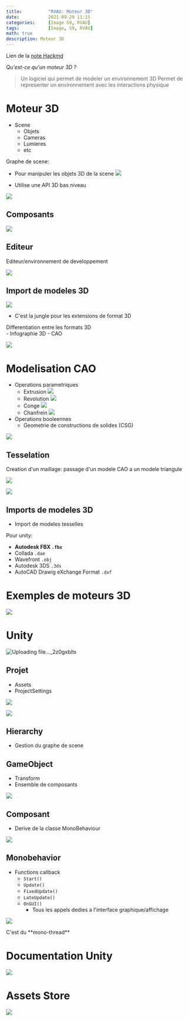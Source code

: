 ```yaml
---
title:          "RVAU: Moteur 3D"
date:           2021-09-29 11:15
categories:     [Image S9, RVAU]
tags:           [Image, S9, RVAU]
math: true
description: Moteur 3D
---
```


Lien de la [note Hackmd](https://hackmd.io/@lemasymasa/rysnpo-VK)

*Qu'est-ce qu'un moteur 3D ?*
> Un logiciel qui permet de modeler un environnement 3D
> Permet de representer un environnement avec les interactions physique

# Moteur 3D

- Scene
    - Objets
    - Cameras
    - Lumieres
    - etc

Graphe de scene:
- Pour manipuler les objets 3D de la scene
![](https://i.imgur.com/JDQ2m8T.png)

- Utilise une API 3D bas niveau

![](https://i.imgur.com/8BmhvTf.png)

## Composants

![](https://i.imgur.com/3ZCyBcS.png)

## Editeur

<div class="alert alert-info" role="alert" markdown="1">
Editeur/environnement de developpement
</div>

![](https://i.imgur.com/FWBqFjh.png)

## Import de modeles 3D

![](https://i.imgur.com/tgqHFN9.png)
- C'est la jungle pour les extensions de format 3D

<div class="alert alert-danger" role="alert" markdown="1">
Differentiation entre les formats 3D
</div>
- Infographie 3D
- CAO

![](https://i.imgur.com/mBVc2hy.png)

# Modelisation CAO

- Operations parametriques
    - Extrusion ![](https://i.imgur.com/CFQTvsk.png)
    - Revolution ![](https://i.imgur.com/m0q6BPF.png)
    - Conge ![](https://i.imgur.com/YXJyPT6.png)
    - Chanfrein ![](https://i.imgur.com/IosVIkM.png)
- Operations booleennes
    - Geometrie de constructions de solides (CSG)

![](https://i.imgur.com/OC9ONNk.png)

## Tesselation

<div class="alert alert-info" role="alert" markdown="1">
Creation d'un maillage: passage d'un modele CAO a un modele triangule
</div>

![](https://i.imgur.com/Msqn8Pd.png)

![](https://i.imgur.com/Ol13z5C.png)

## Imports de modeles 3D

- Import de modeles tesselles

Pour unity:
- **Autodesk FBX `.fbx`**
- Collada `.dae`
- Wavefront `.obj`
- Autodesk 3DS `.3ds`
- AutoCAD Drawig eXchange Format `.dxf`

# Exemples de moteurs 3D

![](https://i.imgur.com/3bXbAeH.png)

# Unity

![Uploading file..._2z0gxblts]()

## Projet

- Assets
- ProjectSettings

![](https://i.imgur.com/ENqul6O.png)

![](https://i.imgur.com/czjwRau.png)

## Hierarchy

- Gestion du graphe de scene

## GameObject

- Transform
- Ensemble de composants

![](https://i.imgur.com/Yn1bVIU.png)

## Composant

- Derive de la classe MonoBehaviour

![](https://i.imgur.com/raUei5t.png)

## Monobehavior

- Functions callback
    - `Start()`
    - `Update()`
    - `FixedUpdate()`
    - `LateUpdate()`
    - `OnGUI()`
        - Tous les appels dedies a l'interface graphique/affichage

![](https://i.imgur.com/8g24eCG.png)

<div class="alert alert-warning" role="alert" markdown="1">
C'est du **mono-thread**
</div>

# Documentation Unity

![](https://i.imgur.com/tkRfX5y.png)

# Assets Store

![](https://i.imgur.com/LvM6M1Z.jpg)
